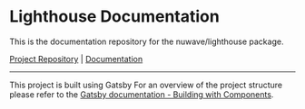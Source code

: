 # Lighthouse Documentation

This is the documentation repository for the nuwave/lighthouse package.

[Project Repository](https://github.com/nuwave/lighthouse) | [Documentation](https://lighthouse-php.netlify.com/)

---

This project is built using Gatsby
For an overview of the project structure please refer to the [Gatsby documentation - Building with Components](https://www.gatsbyjs.org/docs/building-with-components/).
